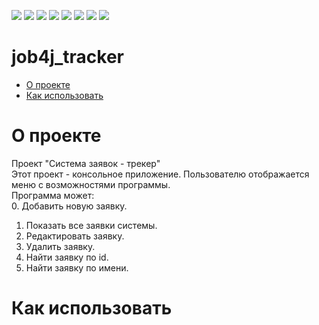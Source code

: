 ![](https://img.shields.io/badge/Java-%3E%3D%208-orange)
![](https://img.shields.io/badge/Maven-3-red)
![](https://img.shields.io/badge/PostgreSQL-%3E%3D%209-informational)
![](https://img.shields.io/badge/-JDBC-blue)
![](https://img.shields.io/badge/-H2%20-blueviolet)
![](https://img.shields.io/badge/-Liquibase-blue)
![](https://img.shields.io/badge/JUnit-%3E%3D%204-yellowgreen)
![](https://img.shields.io/badge/-checkstyle-lightgrey)

# job4j_tracker

 - [О проекте]()
 - [Как использовать]()  

О проекте
=
Проект "Система заявок - трекер"<br>
Этот проект - консольное приложение. Пользователю отображается меню с возможностями программы.<br>
Программа может:<br>
0. Добавить новую заявку.<br>
1. Показать все заявки системы.<br>
2. Редактировать заявку.<br>
3. Удалить заявку.<br>
4. Найти заявку по id.<br>
5. Найти заявку по имени.<br>

Как использовать
=